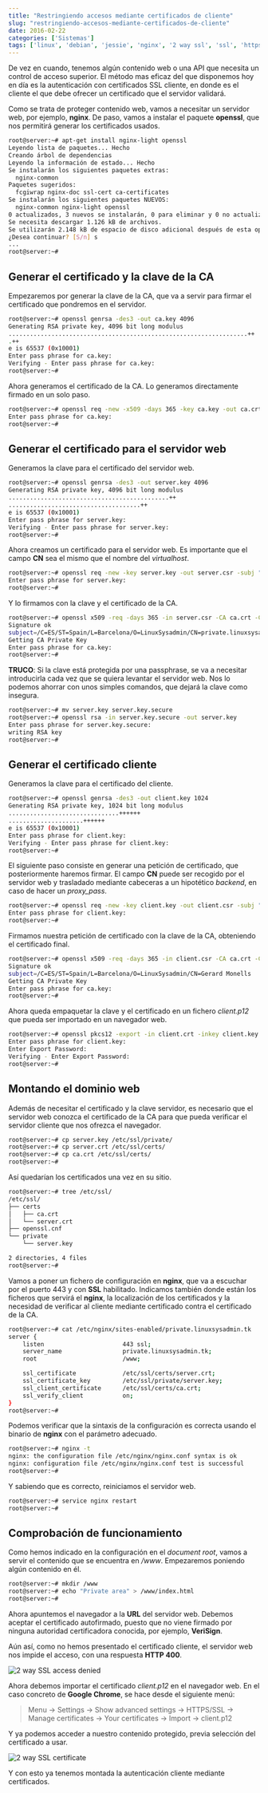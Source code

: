 ```yaml
---
title: "Restringiendo accesos mediante certificados de cliente"
slug: "restringiendo-accesos-mediante-certificados-de-cliente"
date: 2016-02-22
categories: ['Sistemas']
tags: ['linux', 'debian', 'jessie', 'nginx', '2 way ssl', 'ssl', 'https', 'certificado']
---
```


De vez en cuando, tenemos algún contenido web o una API que necesita un control de acceso superior. El método mas eficaz del que disponemos hoy en día es la autenticación con certificados SSL cliente, en donde es el cliente el que debe ofrecer un certificado que el servidor validará.<!--more-->

Como se trata de proteger contenido web, vamos a necesitar un servidor web, por ejemplo, **nginx**. De paso, vamos a instalar el paquete **openssl**, que nos permitirá generar los certificados usados.

```bash
root@server:~# apt-get install nginx-light openssl
Leyendo lista de paquetes... Hecho
Creando árbol de dependencias
Leyendo la información de estado... Hecho
Se instalarán los siguientes paquetes extras:
  nginx-common
Paquetes sugeridos:
  fcgiwrap nginx-doc ssl-cert ca-certificates
Se instalarán los siguientes paquetes NUEVOS:
  nginx-common nginx-light openssl
0 actualizados, 3 nuevos se instalarán, 0 para eliminar y 0 no actualizados.
Se necesita descargar 1.126 kB de archivos.
Se utilizarán 2.148 kB de espacio de disco adicional después de esta operación.
¿Desea continuar? [S/n] s
...
root@server:~#
```

## Generar el certificado y la clave de la CA

Empezaremos por generar la clave de la CA, que va a servir para firmar el certificado que pondremos en el servidor.

```bash
root@server:~# openssl genrsa -des3 -out ca.key 4096
Generating RSA private key, 4096 bit long modulus
...................................................................++
.++
e is 65537 (0x10001)
Enter pass phrase for ca.key:
Verifying - Enter pass phrase for ca.key:
root@server:~#
```

Ahora generamos el certificado de la CA. Lo generamos directamente firmado en un solo paso.

```bash
root@server:~# openssl req -new -x509 -days 365 -key ca.key -out ca.crt -subj "/C=ES/ST=Spain/L=Barcelona/O=LinuxSysadmin"
Enter pass phrase for ca.key:
root@server:~#
```

## Generar el certificado para el servidor web

Generamos la clave para el certificado del servidor web.

```bash
root@server:~# openssl genrsa -des3 -out server.key 4096
Generating RSA private key, 4096 bit long modulus
.............................................++
.....................................++
e is 65537 (0x10001)
Enter pass phrase for server.key:
Verifying - Enter pass phrase for server.key:
root@server:~#
```

Ahora creamos un certificado para el servidor web. Es importante que el campo **CN** sea el mismo que el nombre del *virtualhost*.

```bash
root@server:~# openssl req -new -key server.key -out server.csr -subj "/C=ES/ST=Spain/L=Barcelona/O=LinuxSysadmin/CN=private.linuxsysadmin.tk"
Enter pass phrase for server.key:
root@server:~#
```

Y lo firmamos con la clave y el certificado de la CA.

```bash
root@server:~# openssl x509 -req -days 365 -in server.csr -CA ca.crt -CAkey ca.key -set_serial 01 -out server.crt
Signature ok
subject=/C=ES/ST=Spain/L=Barcelona/O=LinuxSysadmin/CN=private.linuxsysadmin.tk
Getting CA Private Key
Enter pass phrase for ca.key:
root@server:~#
```

**TRUCO**: Si la clave está protegida por una passphrase, se va a necesitar introducirla cada vez que se quiera levantar el servidor web. Nos lo podemos ahorrar con unos simples comandos, que dejará la clave como insegura.

```bash
root@server:~# mv server.key server.key.secure
root@server:~# openssl rsa -in server.key.secure -out server.key
Enter pass phrase for server.key.secure:
writing RSA key
root@server:~#
```

## Generar el certificado cliente

Generamos la clave para el certificado del cliente.

```bash
root@server:~# openssl genrsa -des3 -out client.key 1024
Generating RSA private key, 1024 bit long modulus
...............................++++++
.....................++++++
e is 65537 (0x10001)
Enter pass phrase for client.key:
Verifying - Enter pass phrase for client.key:
root@server:~#
```

El siguiente paso consiste en generar una petición de certificado, que posteriormente haremos firmar. El campo **CN** puede ser recogido por el servidor web y trasladado mediante cabeceras a un hipotético *backend*, en caso de hacer un *proxy_pass*.

```bash
root@server:~# openssl req -new -key client.key -out client.csr -subj "/C=ES/ST=Spain/L=Barcelona/O=LinuxSysadmin/CN=Gerard Monells"
Enter pass phrase for client.key:
root@server:~#
```

Firmamos nuestra petición de certificado con la clave de la CA, obteniendo el certificado final.

```bash
root@server:~# openssl x509 -req -days 365 -in client.csr -CA ca.crt -CAkey ca.key -set_serial 91 -out client.crt
Signature ok
subject=/C=ES/ST=Spain/L=Barcelona/O=LinuxSysadmin/CN=Gerard Monells
Getting CA Private Key
Enter pass phrase for ca.key:
root@server:~#
```

Ahora queda empaquetar la clave y el certificado en un fichero *client.p12* que pueda ser importado en un navegador web.

```bash
root@server:~# openssl pkcs12 -export -in client.crt -inkey client.key -out client.p12 -name "LinuxSysadmin"
Enter pass phrase for client.key:
Enter Export Password:
Verifying - Enter Export Password:
root@server:~#
```

## Montando el dominio web

Además de necesitar el certificado y la clave servidor, es necesario que el servidor web conozca el certificado de la CA para que pueda verificar el servidor cliente que nos ofrezca el navegador.

```bash
root@server:~# cp server.key /etc/ssl/private/
root@server:~# cp server.crt /etc/ssl/certs/
root@server:~# cp ca.crt /etc/ssl/certs/
root@server:~#
```

Así quedarían los certificados una vez en su sitio.

```bash
root@server:~# tree /etc/ssl/
/etc/ssl/
├── certs
│   ├── ca.crt
│   └── server.crt
├── openssl.cnf
└── private
    └── server.key

2 directories, 4 files
root@server:~#
```

Vamos a poner un fichero de configuración en **nginx**, que va a escuchar por el puerto 443 y con **SSL** habilitado. Indicamos también donde están los ficheros que servirá el **nginx**, la localización de los certificados y la necesidad de verificar al cliente mediante certificado contra el certificado de la CA.

```bash
root@server:~# cat /etc/nginx/sites-enabled/private.linuxsysadmin.tk
server {
    listen                      443 ssl;
    server_name                 private.linuxsysadmin.tk;
    root                        /www;

    ssl_certificate             /etc/ssl/certs/server.crt;
    ssl_certificate_key         /etc/ssl/private/server.key;
    ssl_client_certificate      /etc/ssl/certs/ca.crt;
    ssl_verify_client           on;
}
root@server:~#
```

Podemos verificar que la sintaxis de la configuración es correcta usando el binario de **nginx** con el parámetro adecuado.

```bash
root@server:~# nginx -t
nginx: the configuration file /etc/nginx/nginx.conf syntax is ok
nginx: configuration file /etc/nginx/nginx.conf test is successful
root@server:~#
```

Y sabiendo que es correcto, reiniciamos el servidor web.

```bash
root@server:~# service nginx restart
root@server:~#
```

## Comprobación de funcionamiento

Como hemos indicado en la configuración en el *document root*, vamos a servir el contenido que se encuentra en */www*. Empezaremos poniendo algún contenido en él.

```bash
root@server:~# mkdir /www
root@server:~# echo "Private area" > /www/index.html
root@server:~#
```

Ahora apuntemos el navegador a la **URL** del servidor web. Debemos aceptar el certificado autofirmado, puesto que no viene firmado por ninguna autoridad certificadora conocida, por ejemplo, **VeriSign**.

Aún así, como no hemos presentado el certificado cliente, el servidor web nos impide el acceso, con una respuesta **HTTP 400**.

![2 way SSL access denied](/images/2-way-ssl-access-denied.png)

Ahora debemos importar el certificado *client.p12* en el navegador web. En el caso concreto de **Google Chrome**, se hace desde el siguiente menú:

> Menu &rarr; Settings &rarr; Show advanced settings &rarr; HTTPS/SSL &rarr; Manage certificates &rarr; Your certificates &rarr; Import &rarr; client.p12

Y ya podemos acceder a nuestro contenido protegido, previa selección del certificado a usar.

![2 way SSL certificate](/images/2-way-ssl-certificate.png)

Y con esto ya tenemos montada la autenticación cliente mediante certificados.
